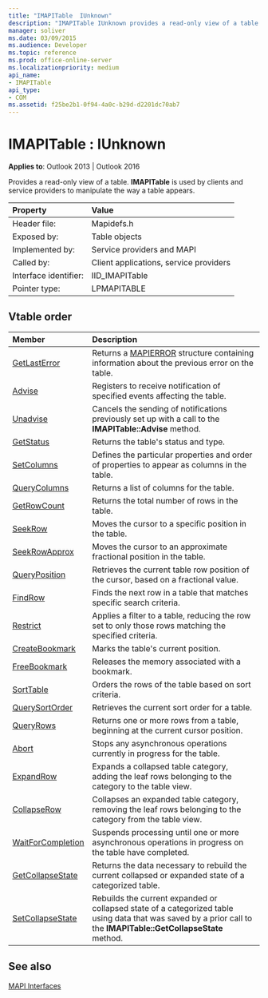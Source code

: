 ```yaml
---
title: "IMAPITable  IUnknown"
description: "IMAPITable IUnknown provides a read-only view of a table. IMAPITable is used by clients and service providers to manipulate the way a table appears."
manager: soliver
ms.date: 03/09/2015
ms.audience: Developer
ms.topic: reference
ms.prod: office-online-server
ms.localizationpriority: medium
api_name:
- IMAPITable
api_type:
- COM
ms.assetid: f25be2b1-0f94-4a0c-b29d-d2201dc70ab7
---
```


# IMAPITable : IUnknown

  
  
**Applies to**: Outlook 2013 | Outlook 2016 
  
Provides a read-only view of a table. **IMAPITable** is used by clients and service providers to manipulate the way a table appears. 
  
|Property |Value |
|:-----|:-----|
|Header file:  <br/> |Mapidefs.h  <br/> |
|Exposed by:  <br/> |Table objects  <br/> |
|Implemented by:  <br/> |Service providers and MAPI  <br/> |
|Called by:  <br/> |Client applications, service providers  <br/> |
|Interface identifier:  <br/> |IID_IMAPITable  <br/> |
|Pointer type:  <br/> |LPMAPITABLE  <br/> |
   
## Vtable order

|Member |Description |
|:-----|:-----|
|[GetLastError](imapitable-getlasterror.md) <br/> |Returns a [MAPIERROR](mapierror.md) structure containing information about the previous error on the table. |
|[Advise](imapitable-advise.md) <br/> |Registers to receive notification of specified events affecting the table. |
|[Unadvise](imapitable-unadvise.md) <br/> |Cancels the sending of notifications previously set up with a call to the **IMAPITable::Advise** method. |
|[GetStatus](imapitable-getstatus.md) <br/> |Returns the table's status and type. |
|[SetColumns](imapitable-setcolumns.md) <br/> |Defines the particular properties and order of properties to appear as columns in the table. |
|[QueryColumns](imapitable-querycolumns.md) <br/> |Returns a list of columns for the table. |
|[GetRowCount](imapitable-getrowcount.md) <br/> |Returns the total number of rows in the table. |
|[SeekRow](imapitable-seekrow.md) <br/> |Moves the cursor to a specific position in the table. |
|[SeekRowApprox](imapitable-seekrowapprox.md) <br/> |Moves the cursor to an approximate fractional position in the table. |
|[QueryPosition](imapitable-queryposition.md) <br/> |Retrieves the current table row position of the cursor, based on a fractional value. |
|[FindRow](imapitable-findrow.md) <br/> |Finds the next row in a table that matches specific search criteria. |
|[Restrict](imapitable-restrict.md) <br/> |Applies a filter to a table, reducing the row set to only those rows matching the specified criteria. |
|[CreateBookmark](imapitable-createbookmark.md) <br/> |Marks the table's current position. |
|[FreeBookmark](imapitable-freebookmark.md) <br/> |Releases the memory associated with a bookmark. |
|[SortTable](imapitable-sorttable.md) <br/> |Orders the rows of the table based on sort criteria. |
|[QuerySortOrder](imapitable-querysortorder.md) <br/> |Retrieves the current sort order for a table. |
|[QueryRows](imapitable-queryrows.md) <br/> |Returns one or more rows from a table, beginning at the current cursor position. |
|[Abort](imapitable-abort.md) <br/> |Stops any asynchronous operations currently in progress for the table. |
|[ExpandRow](imapitable-expandrow.md) <br/> |Expands a collapsed table category, adding the leaf rows belonging to the category to the table view. |
|[CollapseRow](imapitable-collapserow.md) <br/> |Collapses an expanded table category, removing the leaf rows belonging to the category from the table view. |
|[WaitForCompletion](imapitable-waitforcompletion.md) <br/> |Suspends processing until one or more asynchronous operations in progress on the table have completed. |
|[GetCollapseState](imapitable-getcollapsestate.md) <br/> |Returns the data necessary to rebuild the current collapsed or expanded state of a categorized table. |
|[SetCollapseState](imapitable-setcollapsestate.md) <br/> |Rebuilds the current expanded or collapsed state of a categorized table using data that was saved by a prior call to the **IMAPITable::GetCollapseState** method. |
   
## See also



[MAPI Interfaces](mapi-interfaces.md)

